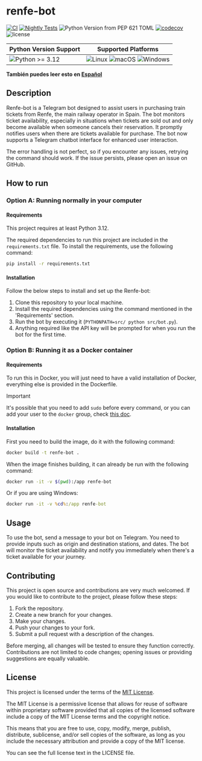 # renfe-bot
[![CI](https://github.com/emartinez-dev/renfe-bot/actions/workflows/ci.yml/badge.svg)](https://github.com/emartinez-dev/renfe-bot/actions/workflows/ci.yml)
[![Nightly Tests](https://github.com/emartinez-dev/renfe-bot/actions/workflows/nightly-tests.yml/badge.svg)](https://github.com/emartinez-dev/renfe-bot/actions/workflows/nightly-tests.yml)
![Python Version from PEP 621 TOML](https://img.shields.io/python/required-version-toml?tomlFilePath=https%3A%2F%2Fraw.githubusercontent.com%2Femartinez-dev%2Frenfe-bot%2Fmaster%2Fpyproject.toml)
[![codecov](https://codecov.io/gh/emartinez-dev/renfe-bot/graph/badge.svg?token=L39OAEL5MD)](https://codecov.io/gh/emartinez-dev/renfe-bot)
![license](https://img.shields.io/github/license/emartinez-dev/renfe-bot.svg)

| Python Version Support | Supported Platforms |
|-------------------------|---------------------|
| ![Python >= 3.12](https://img.shields.io/badge/python-%3E%3D%203.12-blue.svg) | ![Linux](https://img.shields.io/badge/platform-Linux-blue.svg) ![macOS](https://img.shields.io/badge/platform-macOS-lightgrey.svg) ![Windows](https://img.shields.io/badge/platform-Windows-brightgreen.svg) |


**También puedes leer esto en [Español](./docs/README_ES.md)**

## Description

Renfe-bot is a Telegram bot designed to assist users in purchasing train tickets
from Renfe, the main railway operator in Spain. The bot monitors ticket
availability, especially in situations when tickets are sold out and only become
available when someone cancels their reservation. It promptly notifies users
when there are tickets available for purchase. The bot now supports a Telegram
chatbot interface for enhanced user interaction.

The error handling is not perfect, so if you encounter any issues, retrying the
command should work. If the issue persists, please open an issue on GitHub.

## How to run

### Option A: Running normally in your computer

#### Requirements

This project requires at least Python 3.12.

The required dependencies to run this project are included in the
`requirements.txt` file. To install the requirements, use the following command:

```bash
pip install -r requirements.txt
```

#### Installation

Follow the below steps to install and set up the Renfe-bot:

1. Clone this repository to your local machine.
2. Install the required dependencies using the command mentioned in the
   'Requirements' section.
3. Run the bot by executing it (`PYTHONPATH=src/ python src/bot.py`).
4. Anything required like the API key will be prompted for when you run the bot
   for the first time.

### Option B: Running it as a Docker container 

#### Requirements

To run this in Docker, you will just need to have a valid installation of Docker,
everything else is provided in the Dockerfile.

> [!IMPORTANT]
> It's possible that you need to add `sudo` before every command,
> or you can add your user to the `docker` group, check [this
> doc](https://docs.docker.com/engine/install/linux-postinstall/).

#### Installation

First you need to build the image, do it with the following command:

```bash
docker build -t renfe-bot .
```

When the image finishes building, it can already be run with the following command:

```bash
docker run -it -v $(pwd):/app renfe-bot
```

Or if you are using Windows:

```bat
docker run -it -v %cd%:/app renfe-bot
```

## Usage

To use the bot, send a message to your bot on Telegram. You need to provide
inputs such as origin and destination stations, and dates. The bot will monitor
the ticket availability and notify you immediately when there's a ticket
available for your journey.

## Contributing

This project is open source and contributions are very much welcomed. If you
would like to contribute to the project, please follow these steps:

1. Fork the repository.
2. Create a new branch for your changes.
3. Make your changes.
4. Push your changes to your fork.
5. Submit a pull request with a description of the changes.

Before merging, all changes will be tested to ensure they function correctly.
Contributions are not limited to code changes; opening issues or providing
suggestions are equally valuable.

## License

This project is licensed under the terms of the [MIT
License](https://opensource.org/license/mit/).

The MIT License is a permissive license that allows for reuse of software within
proprietary software provided that all copies of the licensed software include a
copy of the MIT License terms and the copyright notice.

This means that you are free to use, copy, modify, merge, publish, distribute,
sublicense, and/or sell copies of the software, as long as you include the
necessary attribution and provide a copy of the MIT license.

You can see the full license text in the LICENSE file.
